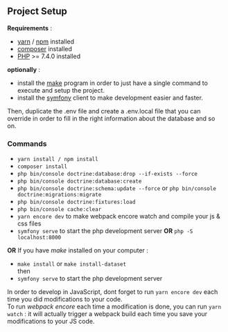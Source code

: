 ## Project Setup

**Requirements** :
- [yarn](https://classic.yarnpkg.com/en/docs/install#windows-stable) / [npm](https://www.npmjs.com/get-npm) installed 
- [composer](https://getcomposer.org/download/) installed
- [PHP](https://www.php.net/manual/fr/install.php) >= 7.4.0 installed

**optionally** :
- install the [make](http://gnuwin32.sourceforge.net/packages/make.htm) program in order to just have a single command to execute and setup the project.
- install the [symfony](https://symfony.com/download) client to make development easier and faster.

Then, duplicate the .env file and create a .env.local file that you can override in order to fill in the right information about the database and so on.

### Commands
- `yarn install / npm install`
- `composer install`
- `php bin/console doctrine:database:drop --if-exists --force`
- `php bin/console doctrine:database:create`
- `php bin/console doctrine:schema:update --force` or `php bin/console doctrine:migrations:migrate`
- `php bin/console doctrine:fixtures:load`
- `php bin/console cache:clear`
- `yarn encore dev` to make webpack encore watch and compile your js & css files
- `symfony serve` to start the php development server **OR** `php -S localhost:8000`

**OR** If you have *make* installed on your computer :
- `make install` or `make install-dataset`  
then
- `symfony serve` to start the php development server

In order to develop in JavaScript, dont forget to run `yarn encore dev` each time you did modifications to your code.   
To run *webpack encore* each time a modification is done, you can run `yarn watch` : it will actually trigger a webpack build each time you save your modifications to your JS code.
